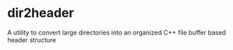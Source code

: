 # dir2header
A utility to convert large directories into an organized C++ file buffer based header structure  
